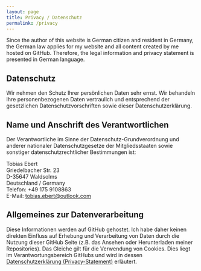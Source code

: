 ```yaml
---
layout: page
title: Privacy / Datenschutz
permalink: /privacy
---
```


Since the author of this website is German citizen and resident in Germany, the German law applies for my website and all content created by me hosted on GitHub.
Therefore, the legal information and privacy statement is presented in German language.

## Datenschutz
Wir nehmen den Schutz Ihrer persönlichen Daten sehr ernst. Wir behandeln Ihre personenbezogenen Daten vertraulich und entsprechend der gesetzlichen Datenschutzvorschriften sowie dieser Datenschutzerklärung.

## Name und Anschrift des Verantwortlichen
Der Verantwortliche im Sinne der Datenschutz-Grundverordnung und anderer nationaler Datenschutzgesetze der Mitgliedsstaaten sowie sonstiger datenschutzrechtlicher Bestimmungen ist:

Tobias Ebert  
Griedelbacher Str. 23  
D-35647 Waldsolms   
Deutschland / Germany   
Telefon: +49 175 9108863  
E-Mail: tobias.ebert@outlook.com   

## Allgemeines zur Datenverarbeitung
Diese Informationen werden auf GitHub gehostet. Ich habe daher keinen direkten Einfluss auf Erhebung und Verarbeitung von Daten durch die Nutzung dieser GitHub Seite (z.B. das Ansehen oder Herunterladen meiner Repositories).
Das Gleiche gilt für die Verwendung von Cookies. 
Dies liegt im Verantwortungsbereich GitHubs und wird in dessen [Datenschutzerklärung (Privacy-Statement)](https://help.github.com/articles/github-privacy-statement) erläutert.
